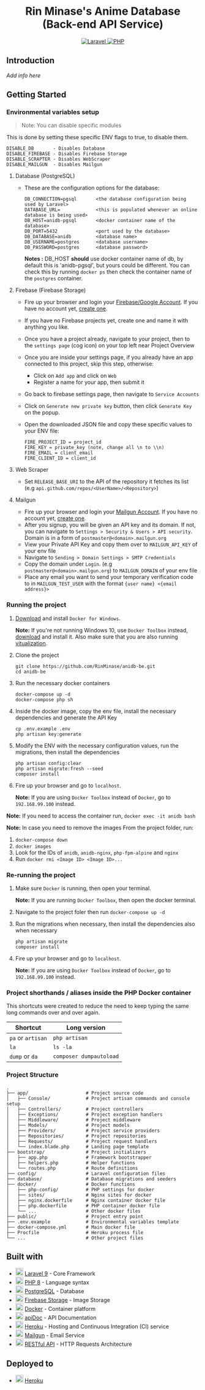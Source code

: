 <h1 align="center"> Rin Minase's Anime Database<br>(Back-end API Service) </h1>

<p align="center">
    <a href="https://laravel.com">
        <img alt="Laravel" src="https://img.shields.io/badge/laravel-%5E9.0-red.svg?logo=laravel&logoColor=white&style=for-the-badge">
    </a>
    <a href="https://php.net">
        <img alt="PHP" src="https://img.shields.io/badge/php-8.0-blue.svg?logo=php&logoColor=white&style=for-the-badge">
    </a>
</p>

## Introduction
_Add info here_

## Getting Started

### Environmental variables setup

> Note: You can disable specific modules

This is done by setting these specific ENV flags to true, to disable them.

```
DISABLE_DB       - Disables Database
DISABLE_FIREBASE - Disables Firebase Storage
DISABLE_SCRAPTER - Disables WebScraper
DISABLE_MAILGUN  - Disables Mailgun
```

1. Database (PostgreSQL)
    - These are the configuration options for the database:

        ```
        DB_CONNECTION=pgsql       <the database configuration being used by Laravel>
        DATABASE_URL=             <this is populated whenever an online database is being used>
        DB_HOST=anidb-pgsql       <docker container name of the database>
        DB_PORT=5432              <port used by the database>
        DB_DATABASE=anidb         <database name>
        DB_USERNAME=postgres      <database username>
        DB_PASSWORD=postgres      <database password>
        ```

        **Notes :** DB_HOST **should** use docker container name of db, by default this is 'anidb-pgsql', but yours could be different. You can check this by running `docker ps` then check the container name of the `postgres` container.

2. Firebase (Firebase Storage)
    - Fire up your browser and login your [Firebase/Google Account](https://console.firebase.google.com). If you have no account yet, [create one](https://accounts.google.com/signup/v2/webcreateaccount?flowEntry=SignUp&flowName=GlifWebSignIn).
    - If you have no Firebase projects yet, create one and name it with anything you like.
    - Once you have a project already, navigate to your project, then to the `settings page` (cog icon) on your top left near Project Overview
    - Once you are inside your settings page, if you already have an app connected to this project, skip this step, otherwise:
        - Click on `Add app` and click on `Web`
        - Register a name for your app, then submit it
    - Go back to firebase settings page, then navigate to `Service Accounts`
    - Click on `Generate new private key` button, then click `Generate Key` on the popup.
    - Open the downloaded JSON file and copy these specific values to your ENV file:

        ```
        FIRE_PROJECT_ID = project_id
        FIRE_KEY = private_key (note, change all \n to \\n)
        FIRE_EMAIL = client_email
        FIRE_CLIENT_ID = client_id
        ```

3. Web Scraper
    - Set `RELEASE_BASE_URI` to the API of the repository it fetches its list (e.g `api.github.com/repos/<UserName>/<Repository>`)

4. Mailgun
    - Fire up your browser and login your [Mailgun Account](https://app.mailgun.com). If you have no account yet, [create one](https://signup.mailgun.com/new/signup).
    - After you signup, you will be given an API key and its domain. If not, you can navigate to `Settings > Security & Users > API security`. Domain is in a form of `postmaster@<domain>.mailgun.org`
    - View your Private API Key and copy them over to `MAILGUN_API_KEY` of your env file
    - Navigate to `Sending > Domain Settings > SMTP Credentials`
    - Copy the domain under `Login`. (e.g `postmaster@<domain>.mailgun.org`) to `MAILGUN_DOMAIN` of your env file
    - Place any email you want to send your temporary verification code to in `MAILGUN_TEST_USER` with the format `{user name} <{email address}>`

### Running the project
1. [Download](https://www.docker.com/products/docker-desktop) and install `Docker for Windows`.

    **Note:** If you're not running Windows 10, use `Docker Toolbox` instead, [download](https://docs.docker.com/toolbox/toolbox_install_windows/#step-2-install-docker-toolbox) and install it. Also make sure that you are also running [vitualization](https://docs.docker.com/toolbox/toolbox_install_windows/#step-1-check-your-version).

2. Clone the project

    ```
    git clone https://github.com/RinMinase/anidb-be.git
    cd anidb-be
    ```

3. Run the necessary docker containers

    ```
    docker-compose up -d
    docker-compose php sh
    ```

4. Inside the docker image, copy the env file, install the necessary dependencies and generate the API Key

    ```
    cp .env.example .env
    php artisan key:generate
    ```

5. Modify the ENV with the necessary configuration values, run the migrations, then install the dependencies
    ```
    php artisan config:clear
    php artisan migrate:fresh --seed
    composer install
    ```

6. Fire up your browser and go to `localhost`.

    **Note:** If you are using `Docker Toolbox` instead of `Docker`, go to `192.168.99.100` instead.

**Note:**
If you need to access the container run, `docker exec -it anidb bash`

**Note:**
In case you need to remove the images
From the project folder, run:
1. `docker-compose down`
2. `docker images`
3. Look for the IDs of `anidb`, `anidb-nginx`, `php-fpm-alpine` and `nginx`
4. Run `docker rmi <Image ID> <Image ID>...`

### Re-running the project
1. Make sure `Docker` is running, then open your terminal.

    **Note:** If you are running `Docker Toolbox`, then open the docker terminal.

2. Navigate to the project foler then run `docker-compose up -d`

3. Run the migrations when necessary, then install the dependencies also when necessary
    ```
    php artisan migrate
    composer install
    ```

4. Fire up your browser and go to `localhost`.

    **Note:** If you are using `Docker Toolbox` instead of `Docker`, go to `192.168.99.100` instead.

### Project shorthands / aliases inside the PHP Docker container

This shortcuts were created to reduce the need to keep typing the same long commands over and over again.

| Shortcut          | Long version            |
| ----------------- | ----------------------- |
| `pa` or `artisan` | `php artisan`           |
| `la`              | `ls -la`                |
| `dump` or `da`    | `composer dumpautoload` |

### Project Structure
    .
    ├── app/                     # Project source code
    │   ├── Console/             # Project artisan commands and console setup
    │   ├── Controllers/         # Project controllers
    │   ├── Exceptions/          # Project exception handlers
    │   ├── Middleware/          # Project middleware
    │   ├── Models/              # Project models
    │   ├── Providers/           # Project service providers
    │   ├── Repositories/        # Project repositories
    │   ├── Requests/            # Project request handlers
    │   └── index.blade.php      # Landing page template
    ├── bootstrap/               # Project initializers
    │   ├── app.php              # Framework bootstrapper
    │   ├── helpers.php          # Helper functions
    │   └── routes.php           # Route definitions
    ├── config/                  # Laravel configuration files
    ├── database/                # Database migrations and seeders
    ├── docker/                  # Docker functions
    │   ├── php-config/          # PHP settings for docker
    │   ├── sites/               # Nginx sites for docker
    │   ├── nginx.dockerfile     # Nginx container docker file
    │   ├── php.dockerfile       # PHP container docker file
    │   └── ...                  # Other docker files
    ├── public/                  # Project entry point
    ├── .env.example             # Environmental variables template
    ├── docker-compose.yml       # Main docker file
    ├── Procfile                 # Heroku process file
    └── ...                      # Other project files

## Built with
* <img width=20 height=20 src="https://laravel.com/img/favicon/favicon.ico"> [Laravel 9](https://laravel.com) - Core Framework
* <img width=20 height=20 src="https://www.php.net/favicon.ico"> [PHP 8](https://php.net) - Language syntax
* <img width=20 height=20 src="https://www.postgresql.org/favicon.ico"> [PostgreSQL](https://www.postgresql.org) - Database
* <img width=20 height=20 src="https://firebase.google.com/favicon.ico"> [Firebase Storage](https://firebase.google.com) - Image Storage
* <img width=20 height=20 src="https://docs.docker.com/favicons/docs.ico"> [Docker](https://www.docker.com) - Container platform
* <img width=20 height=20 src="https://apidocjs.com/img/favicon.ico"> [apiDoc](https://apidocjs.com) - API Documentation
* <img width=20 height=20 src="https://www.herokucdn.com/favicons/favicon.ico"> [Heroku](https://www.heroku.com) - Hosting and Continuous Integration (CI) service
* <img width=20 height=20 src="https://app.mailgun.com/assets/pilot/images/favicon.png"> [Mailgun](https://www.mailgun.com) - Email Service
* <img width=20 height=20 src="https://restfulapi.net/wp-content/uploads/rest.png"> [RESTful API](https://restfulapi.net) - HTTP Requests Architecture

## Deployed to
* <img width=20 height=20 src="https://www.herokucdn.com/favicons/favicon.ico"> [Heroku](http://rin-anidb.herokuapp.com)
